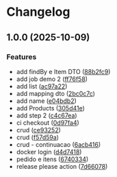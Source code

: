 # Changelog

## 1.0.0 (2025-10-09)


### Features

* add findBy e Item DTO ([88b2fc9](https://github.com/lucaslimb/study-api-fiap/commit/88b2fc9279565e0a6f593901c7c4bb1415023a69))
* add job demo 2 ([ff76f58](https://github.com/lucaslimb/study-api-fiap/commit/ff76f5892ba0830f53fef3e6101783919ac82e03))
* add list ([ac97a22](https://github.com/lucaslimb/study-api-fiap/commit/ac97a2239d74329d3a0bd38a1f9db76546bc03b5))
* add mapping dto ([2bc0c7c](https://github.com/lucaslimb/study-api-fiap/commit/2bc0c7c596c9fdcc51c7063468d9f174ec32c565))
* add name ([e04bdb2](https://github.com/lucaslimb/study-api-fiap/commit/e04bdb2b137353b5a2ccf714c41a6a49c1391433))
* add Products ([305d41e](https://github.com/lucaslimb/study-api-fiap/commit/305d41e0f2bcde0e63d4a0fe8c7eb19e6dc4c403))
* add step 2 ([c4c67ea](https://github.com/lucaslimb/study-api-fiap/commit/c4c67ea8125954e041d6bf5c03f1f6776e086242))
* ci checkout ([0d97fa4](https://github.com/lucaslimb/study-api-fiap/commit/0d97fa4054e3c9ff26be31aac2d23a8da6cec65c))
* crud ([ce93252](https://github.com/lucaslimb/study-api-fiap/commit/ce932523e901bdaf5654f7dfcaf6f647607b4917))
* crud ([f57d59a](https://github.com/lucaslimb/study-api-fiap/commit/f57d59af768d8aa0466a3ca9d9b6120030c58cdd))
* crud - continuacao ([6acb416](https://github.com/lucaslimb/study-api-fiap/commit/6acb4168164f54b62d76f85748707a5e3c28d36b))
* docker login ([d4d7418](https://github.com/lucaslimb/study-api-fiap/commit/d4d741889b075c533e8d540043425798d9db613e))
* pedido e itens ([6740334](https://github.com/lucaslimb/study-api-fiap/commit/6740334cbf1985653a12772aa9a18318662faad8))
* release please action ([7d66078](https://github.com/lucaslimb/study-api-fiap/commit/7d66078710c2512b12494f4aa79ce713a64d1304))
